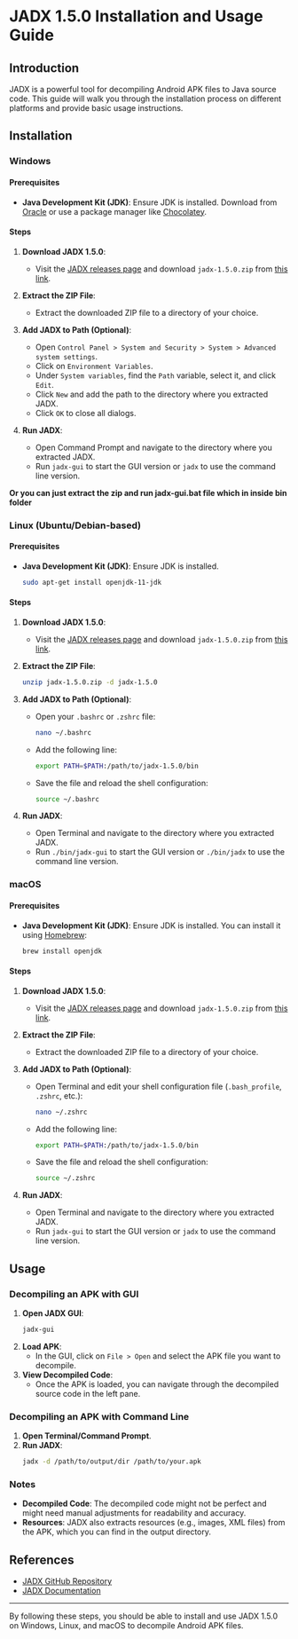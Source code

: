# JADX 1.5.0 Installation and Usage Guide

## Introduction
JADX is a powerful tool for decompiling Android APK files to Java source code. This guide will walk you through the installation process on different platforms and provide basic usage instructions.

## Installation

### Windows

#### Prerequisites
- **Java Development Kit (JDK)**: Ensure JDK is installed. Download from [Oracle](https://www.oracle.com/java/technologies/javase-jdk11-downloads.html) or use a package manager like [Chocolatey](https://chocolatey.org/).

#### Steps
1. **Download JADX 1.5.0**:
    - Visit the [JADX releases page](https://github.com/skylot/jadx/releases) and download `jadx-1.5.0.zip` from [this link](https://github.com/skylot/jadx/releases/download/v1.5.0/jadx-1.5.0.zip).

2. **Extract the ZIP File**:
    - Extract the downloaded ZIP file to a directory of your choice.

3. **Add JADX to Path (Optional)**:
    - Open `Control Panel > System and Security > System > Advanced system settings`.
    - Click on `Environment Variables`.
    - Under `System variables`, find the `Path` variable, select it, and click `Edit`.
    - Click `New` and add the path to the directory where you extracted JADX.
    - Click `OK` to close all dialogs.

4. **Run JADX**:
    - Open Command Prompt and navigate to the directory where you extracted JADX.
    - Run `jadx-gui` to start the GUI version or `jadx` to use the command line version.

**Or you can just extract the zip and run jadx-gui.bat file which in inside bin folder**

### Linux (Ubuntu/Debian-based)

#### Prerequisites
- **Java Development Kit (JDK)**: Ensure JDK is installed.

    ```sh
    sudo apt-get install openjdk-11-jdk
    ```

#### Steps
1. **Download JADX 1.5.0**:
    - Visit the [JADX releases page](https://github.com/skylot/jadx/releases) and download `jadx-1.5.0.zip` from [this link](https://github.com/skylot/jadx/releases/download/v1.5.0/jadx-1.5.0.zip).

2. **Extract the ZIP File**:
    ```sh
    unzip jadx-1.5.0.zip -d jadx-1.5.0
    ```

3. **Add JADX to Path (Optional)**:
    - Open your `.bashrc` or `.zshrc` file:
        ```sh
        nano ~/.bashrc
        ```
    - Add the following line:
        ```sh
        export PATH=$PATH:/path/to/jadx-1.5.0/bin
        ```
    - Save the file and reload the shell configuration:
        ```sh
        source ~/.bashrc
        ```

4. **Run JADX**:
    - Open Terminal and navigate to the directory where you extracted JADX.
    - Run `./bin/jadx-gui` to start the GUI version or `./bin/jadx` to use the command line version.

### macOS

#### Prerequisites
- **Java Development Kit (JDK)**: Ensure JDK is installed. You can install it using [Homebrew](https://brew.sh/):

    ```sh
    brew install openjdk
    ```

#### Steps
1. **Download JADX 1.5.0**:
    - Visit the [JADX releases page](https://github.com/skylot/jadx/releases) and download `jadx-1.5.0.zip` from [this link](https://github.com/skylot/jadx/releases/download/v1.5.0/jadx-1.5.0.zip).

2. **Extract the ZIP File**:
    - Extract the downloaded ZIP file to a directory of your choice.

3. **Add JADX to Path (Optional)**:
    - Open Terminal and edit your shell configuration file (`.bash_profile`, `.zshrc`, etc.):
        ```sh
        nano ~/.zshrc
        ```
    - Add the following line:
        ```sh
        export PATH=$PATH:/path/to/jadx-1.5.0/bin
        ```
    - Save the file and reload the shell configuration:
        ```sh
        source ~/.zshrc
        ```

4. **Run JADX**:
    - Open Terminal and navigate to the directory where you extracted JADX.
    - Run `jadx-gui` to start the GUI version or `jadx` to use the command line version.

## Usage

### Decompiling an APK with GUI
1. **Open JADX GUI**:
    ```sh
    jadx-gui
    ```
2. **Load APK**:
    - In the GUI, click on `File > Open` and select the APK file you want to decompile.
3. **View Decompiled Code**:
    - Once the APK is loaded, you can navigate through the decompiled source code in the left pane.

### Decompiling an APK with Command Line
1. **Open Terminal/Command Prompt**.
2. **Run JADX**:
    ```sh
    jadx -d /path/to/output/dir /path/to/your.apk
    ```

### Notes
- **Decompiled Code**: The decompiled code might not be perfect and might need manual adjustments for readability and accuracy.
- **Resources**: JADX also extracts resources (e.g., images, XML files) from the APK, which you can find in the output directory.

## References
- [JADX GitHub Repository](https://github.com/skylot/jadx)
- [JADX Documentation](https://github.com/skylot/jadx/wiki)

---

By following these steps, you should be able to install and use JADX 1.5.0 on Windows, Linux, and macOS to decompile Android APK files.
